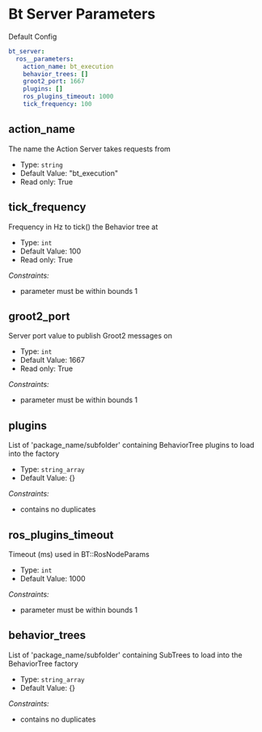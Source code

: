 # Bt Server Parameters

Default Config
```yaml
bt_server:
  ros__parameters:
    action_name: bt_execution
    behavior_trees: []
    groot2_port: 1667
    plugins: []
    ros_plugins_timeout: 1000
    tick_frequency: 100

```

## action_name

The name the Action Server takes requests from

* Type: `string`
* Default Value: "bt_execution"
* Read only: True

## tick_frequency

Frequency in Hz to tick() the Behavior tree at

* Type: `int`
* Default Value: 100
* Read only: True

*Constraints:*
 - parameter must be within bounds 1

## groot2_port

Server port value to publish Groot2 messages on

* Type: `int`
* Default Value: 1667
* Read only: True

*Constraints:*
 - parameter must be within bounds 1

## plugins

List of 'package_name/subfolder' containing BehaviorTree plugins to load into the factory

* Type: `string_array`
* Default Value: {}

*Constraints:*
 - contains no duplicates

## ros_plugins_timeout

Timeout (ms) used in BT::RosNodeParams

* Type: `int`
* Default Value: 1000

*Constraints:*
 - parameter must be within bounds 1

## behavior_trees

List of 'package_name/subfolder' containing SubTrees to load into the BehaviorTree factory

* Type: `string_array`
* Default Value: {}

*Constraints:*
 - contains no duplicates
